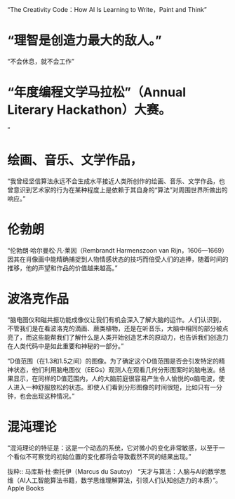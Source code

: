 “The Creativity Code：How AI Is Learning to Write，Paint and Think”

# “理智是创造力最大的敌人。”

“不会休息，就不会工作”

# “年度编程文学马拉松”（Annual Literary Hackathon）大赛。

”
# 绘画、音乐、文学作品，
“我曾经坚信算法永远不会生成水平接近人类所创作的绘画、音乐、文学作品，也曾意识到艺术家的行为在某种程度上是依赖于其自身的“算法”对周围世界所做出的响应。”

# 伦勃朗
“伦勃朗·哈尔曼松·凡·莱因（Rembrandt Harmenszoon van Rijn，1606—1669）因其在肖像画中能精确捕捉到人物情感状态的技巧而倍受人们的追捧，随着时间的推移，他的声望和作品的价值越来越高。”

# 波洛克作品
“脑电图仪和磁共振功能成像仪让我们有机会深入了解大脑的运作。人们认识到，不管我们是在看波洛克的滴画、蕨类植物，还是在听音乐，大脑中相同的部分被点亮了，而这些能帮我们了解什么是人类开始创造艺术的原动力，也告诉我们创造力在人类代码中是如此重要和神秘的一部分。”

“D值范围（在1.3和1.5之间）的图像。为了确定这个D值范围是否会引发特定的精神状态，他们利用脑电图仪（EEGs）观测人在观看几何分形图案时的脑电波。结果显示，在同样的D值范围内，人的大脑前庭很容易产生令人愉悦的α脑电波，使人进入一种舒服放松的状态。即使人们看到分形图像的时间很短，比如只有一分钟，也会出现这种情况。”

# 混沌理论
“混沌理论的特征是：这是一个动态的系统，它对微小的变化非常敏感，以至于一个看似不可察觉的初始位置的变化都将会导致截然不同的结果出现。”

抜粋:: 马库斯·杜·索托伊（Marcus du Sautoy）  “天才与算法：人脑与AI的数学思维（AI人工智能算法书籍，数学思维理解算法，引领人们认知创造力的本质）”。 Apple Books  
